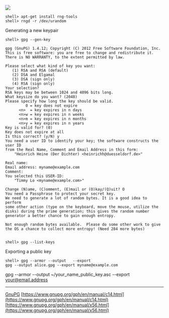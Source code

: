 
![](http://upload.wikimedia.org/wikipedia/commons/thumb/6/61/Gnupg_logo.svg/200px-Gnupg_logo.svg.png)

```
shell> apt-get install rng-tools
shell> rngd -r /dev/urandom
```

Generating a new keypair

```
shell> gpg --gen-key
```    
```
gpg (GnuPG) 1.4.12; Copyright (C) 2012 Free Software Foundation, Inc.
This is free software: you are free to change and redistribute it.
There is NO WARRANTY, to the extent permitted by law.

Please select what kind of key you want:
   (1) RSA and RSA (default)
   (2) DSA and Elgamal
   (3) DSA (sign only)
   (4) RSA (sign only)
Your selection?
RSA keys may be between 1024 and 4096 bits long.
What keysize do you want? (2048)
Please specify how long the key should be valid.
         0 = key does not expire
      <n>  = key expires in n days
      <n>w = key expires in n weeks
      <n>m = key expires in n months
      <n>y = key expires in n years
Key is valid for? (0) 
Key does not expire at all
Is this correct? (y/N) y
You need a user ID to identify your key; the software constructs the user ID
from the Real Name, Comment and Email Address in this form:
    "Heinrich Heine (Der Dichter) <heinrichh@duesseldorf.de>"

Real name:
Email address: myname@example.com
Comment: 
You selected this USER-ID:
    "Timmy Lo <myname@example.com>"

Change (N)ame, (C)omment, (E)mail or (O)kay/(Q)uit? O
You need a Passphrase to protect your secret key.
We need to generate a lot of random bytes. It is a good idea to perform
some other action (type on the keyboard, move the mouse, utilize the
disks) during the prime generation; this gives the random number
generator a better chance to gain enough entropy.

Not enough random bytes available.  Please do some other work to give
the OS a chance to collect more entropy! (Need 284 more bytes)
    
```


```
shell> gpg --list-keys
```

Exporting a public key
```
shell> gpg --armor --output   --export
gpg --output alice.gpg --export myname@example.com
```

 
gpg --armor --output ~/your_name_public_key.asc --export your@email.address



----------
[GnuPG](http://zh.wikipedia.org/wiki/GnuPG)
[https://www.gnupg.org/gph/en/manual/c14.html](https://www.gnupg.org/gph/en/manual/c14.html)
[https://www.gnupg.org/gph/en/manual/x56.html](https://www.gnupg.org/gph/en/manual/x56.html)